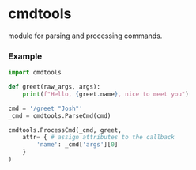 # cmdtools
module for parsing and processing commands.

### Example
```py
import cmdtools

def greet(raw_args, args):
    print(f"Hello, {greet.name}, nice to meet you")

cmd = '/greet "Josh"'
_cmd = cmdtools.ParseCmd(cmd)

cmdtools.ProcessCmd(_cmd, greet,
    attr= { # assign attributes to the callback
        'name': _cmd['args'][0]
    }
)
```
